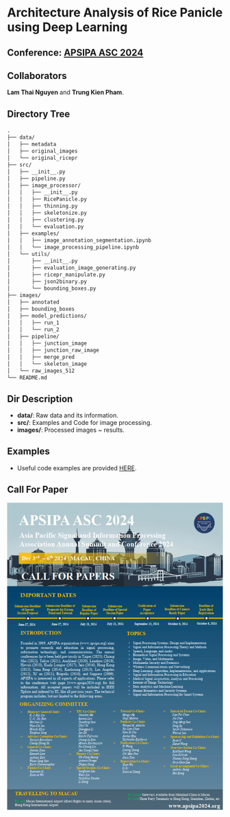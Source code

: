 # Architecture Analysis of Rice Panicle using Deep Learning

## Conference: [**APSIPA ASC 2024**](http://www.apsipa2024.org/index.html)

## Collaborators

**Lam Thai Nguyen** and **Trung Kien Pham**.

## Directory Tree

```
.
├── data/
│   ├── metadata
│   ├── original_images
│   └── original_ricepr
├── src/
│   ├── __init__.py
│   ├── pipeline.py
│   ├── image_processor/
│   │   ├── __init__.py
│   │   ├── RicePanicle.py
│   │   ├── thinning.py
│   │   ├── skeletonize.py
│   │   ├── clustering.py
│   │   └── evaluation.py
│   ├── examples/
│   │   ├── image_annotation_segmentation.ipynb
│   │   └── image_processing_pipeline.ipynb
│   └── utils/
│       ├── __init__.py
│       ├── evaluation_image_generating.py
│       ├── ricepr_manipulate.py
│       ├── json2binary.py
│       └── bounding_boxes.py
├── images/
│   ├── annotated
│   ├── bounding_boxes
│   ├── model_predictions/
│   │   ├── run_1
│   │   └── run_2
│   ├── pipeline/
│   │   ├── junction_image
│   │   ├── junction_raw_image
│   │   ├── merge_pred
│   │   └── skeleton_image
│   └── raw_images_512
└── README.md
```

## Dir Description

- **data/**: Raw data and its information.
- **src/**: Examples and Code for image processing.
- **images/**: Processed images ~ results. 

## Examples

- Useful code examples are provided [HERE](src/examples).

## Call For Paper

![Alt text](<APSIPA ASC 2024/CFP/CFP.png>)